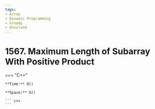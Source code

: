 ```yaml
---
tags:
- Array
- Dynamic Programming
- Greedy
- Unsolved
---
```



# 1567. Maximum Length of Subarray With Positive Product

=== "C++"

    **Time:** O()

    **Space:** O()

    ``` c++
    ```